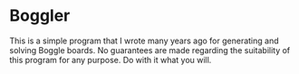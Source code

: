 Boggler
=====

This is a simple program that I wrote many years ago for generating
and solving Boggle boards. No guarantees are made regarding the
suitability of this program for any purpose. Do with it what you will.
